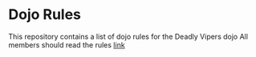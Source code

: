 Dojo Rules
==========

This repository contains a list of dojo rules for the Deadly Vipers dojo
All members should read the rules [link](https://github.com/deadlyvipers)
